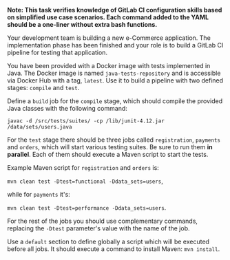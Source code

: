 **Note: This task verifies knowledge of GitLab CI configuration skills based on simplified use case scenarios. Each command added to the YAML should be a one-liner without extra bash functions.**

Your development team is building a new e-Commerce application. The implementation phase has been finished and your role is to build a GitLab CI pipeline for testing that application.

You have been provided with a Docker image with tests implemented in Java. The Docker image is named `java-tests-repository` and is accessible via Docker Hub with a tag, `latest`. Use it to build a pipeline with two defined stages: `compile` and `test`.

Define a `build` job for the `compile` stage, which should compile the provided Java classes with the following command:

```javac -d /src/tests/suites/ -cp /lib/junit-4.12.jar /data/sets/users.java```

For the `test` stage there should be three jobs called `registration`, `payments` and `orders`, which will start various testing suites. Be sure to run them **in parallel**. Each of them should execute a Maven script to start the tests.

Example Maven script for `registration` and `orders` is:

```mvn clean test -Dtest=functional -Ddata_sets=users```,

while for `payments` it's:

```mvn clean test -Dtest=performance -Ddata_sets=users```.

For the rest of the jobs you should use complementary commands, replacing the `-Dtest` parameter's value with the name of the job.

Use a `default` section to define globally a script which will be executed before all jobs. It should execute a command to install Maven: `mvn install`.
